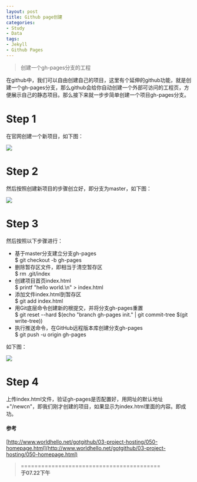 ```yaml
---
layout: post
title: Github page创建
categories:
- Study
- Data
tags:
- Jekyll
- Github Pages
---
```


> 创建一个gh-pages分支的工程  

在github中，我们可以自由创建自己的项目，这里有个延伸的github功能，就是创建一个gh-pages分支，那么github会给你自动创建一个外部可访问的工程页，方便展示自己的静态项目。那么接下来就一步步简单创建一个项目gh-pages分支。  

# Step 1  

在官网创建一个新项目，如下图：  

![](http://i1154.photobucket.com/albums/p531/luolinjia/blog%20images/2_zps3bf64e71.png)  


# Step 2  

然后按照创建新项目的步骤创立好，即分支为master，如下图：  

![](http://i1154.photobucket.com/albums/p531/luolinjia/blog%20images/3_zps1b1ff328.png)  

# Step 3  

然后按照以下步骤进行：  

- 基于master分支建立分支gh-pages  
$ git checkout -b gh-pages  
- 删除暂存区文件，即相当于清空暂存区  
$ rm .git/index  
- 创建项目首页index.html  
$ printf "hello world.\n" > index.html  
- 添加文件index.html到暂存区  
$ git add index.html  
- 用Git底层命令创建新的根提交，并将分支gh-pages重置  
$ git reset --hard $(echo "branch gh-pages init." | git commit-tree $(git write-tree))  
- 执行推送命令，在GitHub远程版本库创建分支gh-pages  
$ git push -u origin gh-pages  

如下图：  

![](http://i1154.photobucket.com/albums/p531/luolinjia/blog%20images/4_zpsf64678e9.png)  


# Step 4  

上传index.html文件，验证gh-pages是否配置好，用网址的默认地址+"/newcn"，即我们刚才创建的项目，如果显示为index.html里面的内容。即成功。  


#### 参考  

[http://www.worldhello.net/gotgithub/03-project-hosting/050-homepage.html](http://www.worldhello.net/gotgithub/03-project-hosting/050-homepage.html)  


> =========================================          
> __于07.22下午__     
